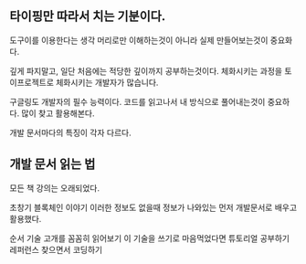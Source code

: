 ## 타이핑만 따라서 치는 기분이다.
도구이를 이용한다는 생각
머리로만 이해하는것이 아니라 실제 만들어보는것이 중요화다.

깊게 파지말고, 일단 처음에는 적당한 깊이까지 공부하는것이다.
체화시키는 과정을 토이프로젝트로 체화시키는 개발자가 많습니다.

구글링도 개발자의 필수 능력이다.
코드를 읽고나서 내 방식으로 풀어내는것이 중요하다.
많이 찾고 활용해본다.

개발 문서마다의 특징이 각자 다르다.

## 개발 문서 읽는 법
모든 책 강의는 오래되었다.

초창기 블록체인 이야기
이러한 정보도 없을때 정보가 나와있는 먼저 개발문서로 배우고 활용했다.

순서
기술 고개를 꼼꼼히 읽어보기
이 기술을 쓰기로 마음먹었다면 튜토리얼 공부하기
레퍼런스 찾으면서 코딩하기

